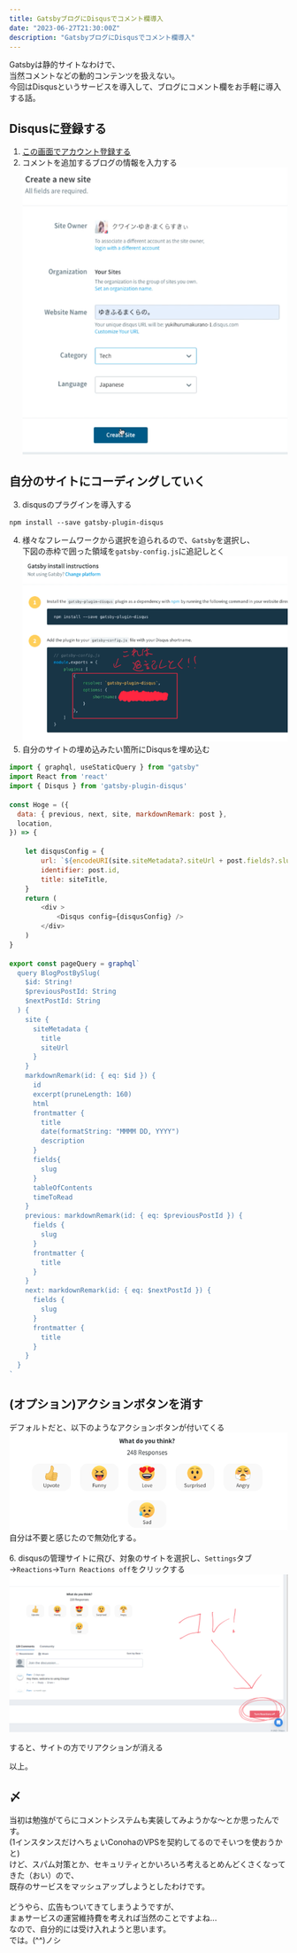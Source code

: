```yaml
---
title: GatsbyブログにDisqusでコメント欄導入
date: "2023-06-27T21:30:00Z"
description: "GatsbyブログにDisqusでコメント欄導入"
---
```

Gatsbyは静的サイトなわけで、   
当然コメントなどの動的コンテンツを扱えない。   
今回はDisqusというサービスを導入して、ブログにコメント欄をお手軽に導入する話。

## Disqusに登録する   
1. [この画面でアカウント登録する](https://disqus.com/profile/login/?next=/profile/signup/intent/)   
2. コメントを追加するブログの情報を入力する   
![](2023-06-27-21-38-08.png)   

## 自分のサイトにコーディングしていく
3. disqusのプラグインを導入する   
``` shell:title=shell
npm install --save gatsby-plugin-disqus
```
4. 様々なフレームワークから選択を迫られるので、`Gatsby`を選択し、    
下図の赤枠で囲った領域を`gatsby-config.js`に追記しとく   
![](2023-06-27-21-42-24.png)   
5. 自分のサイトの埋め込みたい箇所にDisqusを埋め込む   
``` jsx{3,10-14,17}:title=example.js
import { graphql, useStaticQuery } from "gatsby"
import React from 'react'
import { Disqus } from 'gatsby-plugin-disqus'

const Hoge = ({
  data: { previous, next, site, markdownRemark: post },
  location,
}) => {

    let disqusConfig = {
        url: `${encodeURI(site.siteMetadata?.siteUrl + post.fields?.slug)}`,
        identifier: post.id,
        title: siteTitle,
    }
    return (
        <div >
            <Disqus config={disqusConfig} />
        </div>
    )
}

export const pageQuery = graphql`
  query BlogPostBySlug(
    $id: String!
    $previousPostId: String
    $nextPostId: String
  ) {
    site {
      siteMetadata {
        title
        siteUrl
      }
    }
    markdownRemark(id: { eq: $id }) {
      id
      excerpt(pruneLength: 160)
      html
      frontmatter {
        title
        date(formatString: "MMMM DD, YYYY")
        description
      }
      fields{
        slug
      }
      tableOfContents
      timeToRead
    }
    previous: markdownRemark(id: { eq: $previousPostId }) {
      fields {
        slug
      }
      frontmatter {
        title
      }
    }
    next: markdownRemark(id: { eq: $nextPostId }) {
      fields {
        slug
      }
      frontmatter {
        title
      }
    }
  }
`


```

## (オプション)アクションボタンを消す
デフォルトだと、以下のようなアクションボタンが付いてくる   
![](2023-06-27-22-18-45.png)   
自分は不要と感じたので無効化する。   
<br/>
6. disqusの管理サイトに飛び、対象のサイトを選択し、`Settings`タブ→`Reactions`→`Turn Reactions off`をクリックする   
![](2023-06-27-22-23-37.png)   

すると、サイトの方でリアクションが消える   

以上。

## 〆
当初は勉強がてらにコメントシステムも実装してみようかな〜とか思ったんです。   
(1インスタンスだけへちょいConohaのVPSを契約してるのでそいつを使おうかと)   
けど、スパム対策とか、セキュリティとかいろいろ考えるとめんどくさくなってきた（おい）ので、   
既存のサービスをマッシュアップしようとしたわけです。   
<br/>
どうやら、広告もついてきてしまうようですが、    
まぁサービスの運営維持費を考えれば当然のことですよね...      
なので、自分的には受け入れようと思います。   
では。(^^)ノシ   
